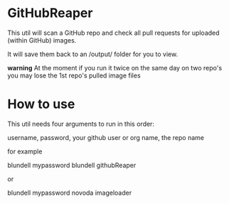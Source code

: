 GitHubReaper
============

This util will scan a GitHub repo and check all pull requests for uploaded (within GitHub) images.

It will save them back to an /output/ folder for you to view.

**warning** At the moment if you run it twice on the same day on two repo's you may lose the 1st repo's pulled image files


How to use
=============
This util needs four arguments to run in this order:

username, password, your github user or org name, the repo name

for example

blundell mypassword blundell githubReaper

or

blundell mypassword novoda imageloader
